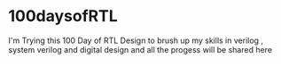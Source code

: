 # 100daysofRTL
I'm Trying this 100 Day of RTL Design to brush up my skills in verilog , system verilog and digital design and all the progess will be shared here 
